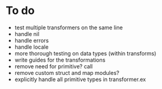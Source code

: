 # To do
* test multiple transformers on the same line
* handle nil
* handle errors
* handle locale
* more thorough testing on data types (within transforms)
* write guides for the transformations
* remove need for primitive? call
* remove custom struct and map modules?
* explicitly handle all primitive types in transformer.ex